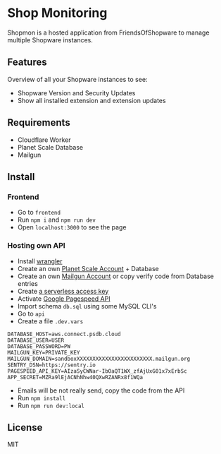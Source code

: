 # Shop Monitoring

Shopmon is a hosted application from FriendsOfShopware to manage multiple Shopware instances.

## Features

Overview of all your Shopware instances to see:

- Shopware Version and Security Updates
- Show all installed extension and extension updates

## Requirements

- Cloudflare Worker
- Planet Scale Database
- Mailgun

## Install

### Frontend

- Go to `frontend`
- Run  `npm i` and `npm run dev`
- Open `localhost:3000` to see the page

### Hosting own API

- Install [wrangler](https://developers.cloudflare.com/workers/wrangler/get-started/)
- Create an own [Planet Scale Account](https://auth.planetscale.com/sign-up) + Database
- Create an own [Mailgun Account](https://signup.mailgun.com/new/signup) or copy verify code from Database entries
- Create [a serverless access key](https://planetscale.com/blog/introducing-the-planetscale-serverless-driver-for-javascript)
- Activate [Google Pagespeed API](https://developers.google.com/speed/docs/insights/v5/get-started)
- Import schema `db.sql` using some MySQL CLI's
- Go to `api`
- Create a file `.dev.vars`

```text
DATABASE_HOST=aws.connect.psdb.cloud
DATABASE_USER=USER
DATABASE_PASSWORD=PW
MAILGUN_KEY=PRIVATE_KEY
MAILGUN_DOMAIN=sandboxXXXXXXXXXXXXXXXXXXXXXXXX.mailgun.org
SENTRY_DSN=https://sentry.io
PAGESPEED_API_KEY=AIzaSyCWNar-IbOaQT1WX_zfAjUxG01x7xErbSc
APP_SECRET=MZRa9lEjACNhNhw40QXwRZANRx8f1WQa
```
- Emails will be not really send, copy the code from the API
- Run `npm install`
- Run `npm run dev:local`


## License

MIT
